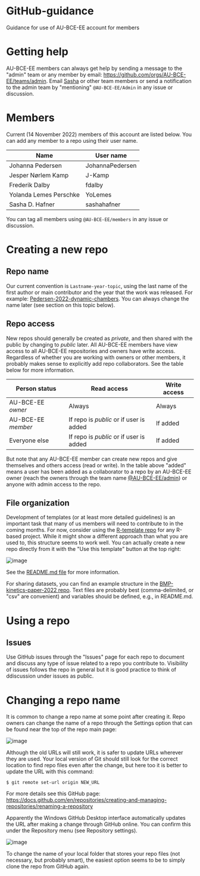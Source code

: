 # GitHub-guidance
Guidance for use of AU-BCE-EE account for members

# Getting help
AU-BCE-EE members can always get help by sending a message to the "admin" team or any member by email: <https://github.com/orgs/AU-BCE-EE/teams/admin>.
Email [Sasha](mailto:sasha.hafner@bce.au.dk) or other team members or send a notification to the admin team by "mentioning" `@AU-BCE-EE/Admin` in any issue or discussion.

# Members
Current (14 November 2022) members of this account are listed below.
You can add any member to a repo using their user name.

| Name                   | User name       |
|--------                |-----------      |
| Johanna Pedersen       | JohannaPedersen |
| Jesper Nørlem Kamp     | J-Kamp          |
| Frederik Dalby         | fdalby          |
| Yolanda Lemes Perschke | YoLemes         |
| Sasha D. Hafner        | sashahafner     |

You can tag all members using `@AU-BCE-EE/members` in any issue or discussion.

# Creating a new repo
## Repo name
Our current convention is `Lastname-year-topic`, using the last name of the first author or main contributor and the year that the work was released. 
For example: [Pedersen-2022-dynamic-chambers](https://github.com/AU-BCE-EE/Pedersen-2022-dynamic-chambers).
You can always change the name later (see section on this topic below).

## Repo access
New repos should generally be created as *private*, and then shared with the public by changing to *public* later.
All AU-BCE-EE members have view access to all AU-BCE-EE repositories and owners have write access.
Regardless of whether you are working with owners or other members, it probably makes sense to explicitly add repo collaborators.
See the table below for more information.

| Person status      | Read access         | Write access|
|---------------     |-------------        |-------------|
| AU-BCE-EE *owner*  | Always              | Always      |
| AU-BCE-EE *member* | If repo is *public* or if user is added | If added    |
| Everyone else      | If repo is *public* or if user is added | If added    |

But note that any AU-BCE-EE member can create new repos and give themselves and others access (read or write). 
In the table above "added" means a user has been added as a collaborator to a repo by an AU-BCE-EE owner (reach the owners through the team name [@AU-BCE-EE/admin](https://github.com/orgs/AU-BCE-EE/teams/admin)) or anyone with admin access to the repo.

## File organization
Development of templates (or at least more detailed guidelines) is an important task that many of us members will need to contribute to in the coming months.
For now, consider using the [R-template repo](https://github.com/sashahafner/R-template) for any R-based project. 
While it might show a different approach than what you are used to, this structure seems to work well.
You can actually create a new repo directly from it with the "Use this template" button at the top right:

![image](https://user-images.githubusercontent.com/35272876/199021638-e1ac10ec-265a-41b4-a9c0-c5ad2017ccbb.png)

See the [README.md file](https://github.com/sashahafner/R-template/blob/main/README.md) for more information.

For sharing datasets, you can find an example structure in the [BMP-kinetics-paper-2022 repo](https://github.com/sashahafner/BMP-kinetics-paper-2022).
Text files are probably best (comma-delimited, or "csv" are convenient) and variables should be defined, e.g., in README.md.

# Using a repo
## Issues
Use GitHub issues through the "Issues" page for each repo to document and discuss any type of issue related to a repo you contribute to.
Visibility of issues follows the repo in general but it is good practice to think of ddiscussion under issues as public.

# Changing a repo name
It is common to change a repo name at some point after creating it.
Repo owners can change the name of a repo through the Settings option that can be found near the top of the repo main page:

![image](https://user-images.githubusercontent.com/35272876/198266746-9840a595-e71a-4775-bd54-808b1e5f1535.png)

Although the old URLs will still work, it is safer to update URLs wherever they are used.
Your local version of Git should still look for the correct location to find repo files even after the change, but here too it is better to update the URL with this command:

```
$ git remote set-url origin NEW_URL
```

For more details see this GitHub page: <https://docs.github.com/en/repositories/creating-and-managing-repositories/renaming-a-repository>

Apparently the Windows GitHub Desktop interface automatically updates the URL after making a change through GitHub online.
You can confirm this under the Repository menu (see Repository settings).

![image](https://user-images.githubusercontent.com/35272876/198268474-33f59ddc-42a2-47e1-a35c-96fd2bc57369.png)

To change the name of your local folder that stores your repo files (not necessary, but probably smart), the easiest option seems to be to simply clone the repo from GitHub again.


